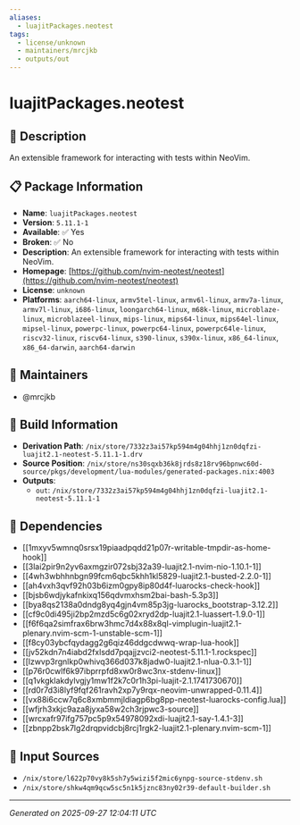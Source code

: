 ```yaml
---
aliases:
  - luajitPackages.neotest
tags:
  - license/unknown
  - maintainers/mrcjkb
  - outputs/out
---
```


# luajitPackages.neotest

## 📝 Description

An extensible framework for interacting with tests within NeoVim.

## 📋 Package Information

- **Name**: `luajitPackages.neotest`
- **Version**: `5.11.1-1`
- **Available**: ✅ Yes
- **Broken**: ✅ No
- **Description**: An extensible framework for interacting with tests within NeoVim.
- **Homepage**: [https://github.com/nvim-neotest/neotest](https://github.com/nvim-neotest/neotest)
- **License**: `unknown`
- **Platforms**: `aarch64-linux`, `armv5tel-linux`, `armv6l-linux`, `armv7a-linux`, `armv7l-linux`, `i686-linux`, `loongarch64-linux`, `m68k-linux`, `microblaze-linux`, `microblazeel-linux`, `mips-linux`, `mips64-linux`, `mips64el-linux`, `mipsel-linux`, `powerpc-linux`, `powerpc64-linux`, `powerpc64le-linux`, `riscv32-linux`, `riscv64-linux`, `s390-linux`, `s390x-linux`, `x86_64-linux`, `x86_64-darwin`, `aarch64-darwin`
## 👥 Maintainers

- @mrcjkb


## 🔧 Build Information

- **Derivation Path**: `/nix/store/7332z3ai57kp594m4g04hhj1zn0dqfzi-luajit2.1-neotest-5.11.1-1.drv`
- **Source Position**: `/nix/store/ns30sqxb36k8jrds8z18rv96bpnwc60d-source/pkgs/development/lua-modules/generated-packages.nix:4003`
- **Outputs**:
  - `out`:  `/nix/store/7332z3ai57kp594m4g04hhj1zn0dqfzi-luajit2.1-neotest-5.11.1-1`

## 🔗 Dependencies

- [[1mxyv5wmnq0srsx19piaadpqdd21p07r-writable-tmpdir-as-home-hook]]
- [[3lai2pir9n2yv6axmgzir072sbj32a39-luajit2.1-nvim-nio-1.10.1-1]]
- [[4wh3wbhhnbgn99fcm6qbc5khh1kl5829-luajit2.1-busted-2.2.0-1]]
- [[ah4vxh3qvf92h03b6izm0gpy8ip80d4f-luarocks-check-hook]]
- [[bjsb6wdjykafnkixq156qdvmxhsm2bai-bash-5.3p3]]
- [[bya8qs2138a0dndg8yq4gjn4vm85p3jg-luarocks_bootstrap-3.12.2]]
- [[cf9c0di495ji2bp2mzd5c6g02xryd2dp-luajit2.1-luassert-1.9.0-1]]
- [[f6f6qa2simfrax6brw3hmc7d4x88x8ql-vimplugin-luajit2.1-plenary.nvim-scm-1-unstable-scm-1]]
- [[f8cy03ybcfqydagg2g6qiz46ddgcdwwq-wrap-lua-hook]]
- [[jv52kdn7n4iabd2fxlsdd7pqajjzvci2-neotest-5.11.1-1.rockspec]]
- [[lzwvp3rgnlkp0whivq366d037k8jadw0-luajit2.1-nlua-0.3.1-1]]
- [[p76r0cwlf6k97ibprrpfd8xw0r8wc3nx-stdenv-linux]]
- [[q1vkgklakdylvgjy1mw1f2k7c0r1h3pi-luajit-2.1.1741730670]]
- [[rd0r7d3i8lyf9fqf261ravh2xp7y9rqx-neovim-unwrapped-0.11.4]]
- [[vx88i6ccw7q6c8xmbmmjldiagp6bg8pp-neotest-luarocks-config.lua]]
- [[wfjrh3xkjc9aza8jyxa58w2ch3rjpwc3-source]]
- [[wrcxafr97ifg757pc5p9x54978092xdi-luajit2.1-say-1.4.1-3]]
- [[zbnpp2bsk7lg2drqpvidcbj8rcj1rgk2-luajit2.1-plenary.nvim-scm-1]]

## 📁 Input Sources

- `/nix/store/l622p70vy8k5sh7y5wizi5f2mic6ynpg-source-stdenv.sh`
- `/nix/store/shkw4qm9qcw5sc5n1k5jznc83ny02r39-default-builder.sh`

---
*Generated on 2025-09-27 12:04:11 UTC*
